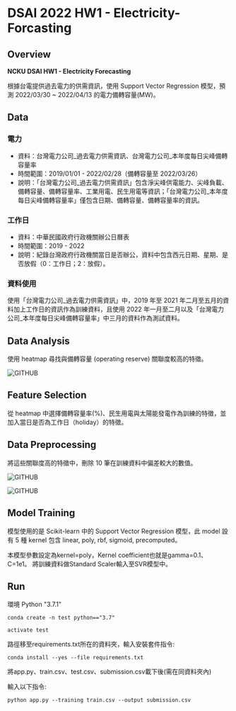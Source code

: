 # DSAI 2022 HW1 - Electricity-Forcasting
## Overview
**NCKU DSAI HW1 - Electricity Forecasting**

根據台電提供過去電力的供需資訊，使用 Support Vector Regression 模型，預測 2022/03/30 ~ 2022/04/13 的電力備轉容量(MW)。

## Data
### 電力
* 資料：台灣電力公司_過去電力供需資訊、台灣電力公司_本年度每日尖峰備轉容量率
* 時間範圍：2019/01/01 - 2022/02/28（備轉容量至 2022/03/26）
* 說明：「台灣電力公司_過去電力供需資訊」包含淨尖峰供電能力、尖峰負載、備轉容量、備轉容量率、工業用電、民生用電等資訊；「台灣電力公司_本年度每日尖峰備轉容量率」僅包含日期、備轉容量、備轉容量率的資訊。

### 工作日
* 資料：中華民國政府行政機關辦公日曆表
* 時間範圍：2019 - 2022
* 說明：紀錄台灣政府行政機關當日是否辦公，資料中包含西元日期、星期、是否放假（0：工作日；2：放假）。

### 資料使用
使用「台灣電力公司_過去電力供需資訊」中，2019 年至 2021 年二月至五月的資料加上工作日的資訊作為訓練資料，且使用 2022 年一月至二月以及「台灣電力公司_本年度每日尖峰備轉容量率」中三月的資料作為測試資料。

## Data Analysis
使用 heatmap 尋找與備轉容量 (operating reserve) 關聯度較高的特徵。

![GITHUB]()

## Feature Selection
從 heatmap 中選擇備轉容量率(%)、民生用電與太陽能發電作為訓練的特徵，並加入當日是否為工作日（holiday）的特徵。

## Data Preprocessing
將這些關聯度高的特徵中，刪除 10 筆在訓練資料中偏差較大的數值。

![GITHUB]()

![GITHUB]()

## Model Training
模型使用的是 Scikit-learn 中的 Support Vector Regression 模型，此 model 設有 5 種 kernel 包含 linear, poly, rbf, sigmoid, precomputed。

本模型參數設定為kernel=poly，Kernel coefficient也就是gamma=0.1、C=1e1。 將訓練資料做Standard Scaler輸入至SVR模型中。

## Run

環境 Python "3.7.1"

```
conda create -n test python=="3.7"
```
```
activate test
```
路徑移至requirements.txt所在的資料夾，輸入安裝套件指令:
```
conda install --yes --file requirements.txt
```
將app.py、train.csv、test.csv、submission.csv載下後(需在同資料夾內)

輸入以下指令:
```
python app.py --training train.csv --output submission.csv
```
